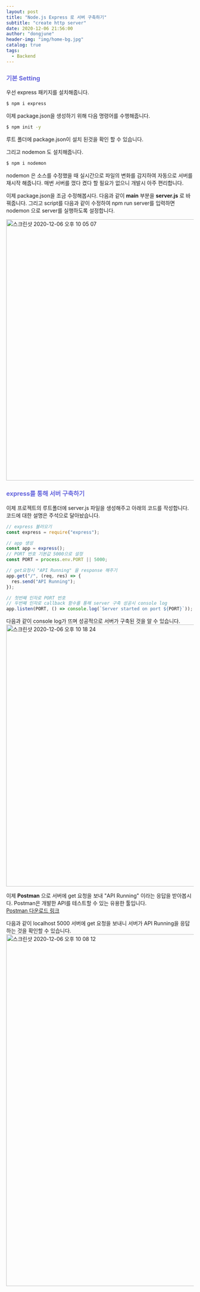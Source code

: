 ```yaml
---
layout: post
title: "Node.js Express 로 서버 구축하기"
subtitle: "create http server"
date: 2020-12-06 21:56:00
author: "dongjune"
header-img: "img/home-bg.jpg"
catalog: true
tags:
  - Backend
---
```

### <span style="color:rgba(0,0,200,0.6)">기본 Setting</span>
우선 express 패키지를 설치해줍니다.

```bash
$ npm i express
```

이제 package.json을 생성하기 위해 다음 명령어를 수행해줍니다. 

```bash
$ npm init -y
```

루트 폴더에 package.json이 설치 된것을 확인 할 수 있습니다.
  
그리고 nodemon 도 설치해줍니다.

```bash
$ npm i nodemon
```

nodemon 은 소스를 수정했을 때 실시간으로 파일의 변화를 감지하여 자동으로 서버를 재시작 해줍니다.
매번 서버를 껐다 켰다 할 필요가 없으니 개발시 아주 편리합니다.

이제 package.json을 조금 수정해봅시다. 다음과 같이 **main** 부분을 **server.js** 로 바꿔줍니다. 그리고 script를 다음과 같이 수정하여 npm run server를 입력하면 nodemon 으로 server를 실행하도록 설정합니다.  

<img width="700" alt="스크린샷 2020-12-06 오후 10 05 07" src="https://user-images.githubusercontent.com/53213397/101280930-6bd94c80-380f-11eb-8052-414c2fd15458.png">

### <span style="color:rgba(0,0,200,0.6)">express를 통해 서버 구축하기</span>
이제 프로젝트의 루트폴더에 server.js 파일을 생성해주고 아래의 코드를 작성합니다. 코드에 대한 설명은 주석으로 달아놨습니다.

```javascript
// express 불러오기
const express = require("express");

// app 생성
const app = express();
// PORT 번호 기본값 5000으로 설정
const PORT = process.env.PORT || 5000;

// get요청시 "API Running" 을 response 해주기
app.get("/", (req, res) => {
  res.send("API Running");
});

// 첫번째 인자로 PORT 번호
// 두번째 인자로 callback 함수를 통해 server 구축 성공시 console log
app.listen(PORT, () => console.log(`Server started on port ${PORT}`));
```

다음과 같이 console log가 뜨며 성공적으로 서버가 구축된 것을 알 수 있습니다.
<img width="702" alt="스크린샷 2020-12-06 오후 10 18 24" src="https://user-images.githubusercontent.com/53213397/101281168-fd958980-3810-11eb-8baa-576b620ae762.png">  

이제 **Postman** 으로 서버에 get 요청을 보내 "API Running" 이라는 응답을 받아봅시다. Postman은 개발한 API를 테스트할 수 있는 유용한 툴입니다.  
[Postman 다운로드 링크](https://www.postman.com/)

다음과 같이 localhost 5000 서버에 get 요청을 보내니 서버가 API Running을 응답 하는 것을 확인할 수 있습니다.
<img width="943" alt="스크린샷 2020-12-06 오후 10 08 12" src="https://user-images.githubusercontent.com/53213397/101280965-b1961500-380f-11eb-8084-8f4e0baa5baf.png">